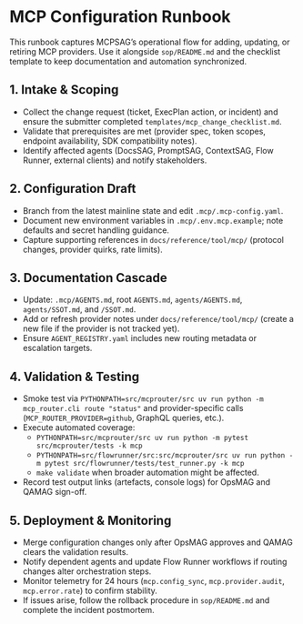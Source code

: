 # MCP Configuration Runbook

This runbook captures MCPSAG’s operational flow for adding, updating, or retiring MCP providers. Use it alongside `sop/README.md` and the checklist template to keep documentation and automation synchronized.

## 1. Intake & Scoping
- Collect the change request (ticket, ExecPlan action, or incident) and ensure the submitter completed `templates/mcp_change_checklist.md`.
- Validate that prerequisites are met (provider spec, token scopes, endpoint availability, SDK compatibility notes).
- Identify affected agents (DocsSAG, PromptSAG, ContextSAG, Flow Runner, external clients) and notify stakeholders.

## 2. Configuration Draft
- Branch from the latest mainline state and edit `.mcp/.mcp-config.yaml`.
- Document new environment variables in `.mcp/.env.mcp.example`; note defaults and secret handling guidance.
- Capture supporting references in `docs/reference/tool/mcp/` (protocol changes, provider quirks, rate limits).

## 3. Documentation Cascade
- Update: `.mcp/AGENTS.md`, root `AGENTS.md`, `agents/AGENTS.md`, `agents/SSOT.md`, and `/SSOT.md`.
- Add or refresh provider notes under `docs/reference/tool/mcp/` (create a new file if the provider is not tracked yet).
- Ensure `AGENT_REGISTRY.yaml` includes new routing metadata or escalation targets.

## 4. Validation & Testing
- Smoke test via `PYTHONPATH=src/mcprouter/src uv run python -m mcp_router.cli route "status"` and provider-specific calls (`MCP_ROUTER_PROVIDER=github`, GraphQL queries, etc.).
- Execute automated coverage:
  - `PYTHONPATH=src/mcprouter/src uv run python -m pytest src/mcprouter/tests -k mcp`
  - `PYTHONPATH=src/flowrunner/src:src/mcprouter/src uv run python -m pytest src/flowrunner/tests/test_runner.py -k mcp`
  - `make validate` when broader automation might be affected.
- Record test output links (artefacts, console logs) for OpsMAG and QAMAG sign-off.

## 5. Deployment & Monitoring
- Merge configuration changes only after OpsMAG approves and QAMAG clears the validation results.
- Notify dependent agents and update Flow Runner workflows if routing changes alter orchestration steps.
- Monitor telemetry for 24 hours (`mcp.config_sync`, `mcp.provider.audit`, `mcp.error.rate`) to confirm stability.
- If issues arise, follow the rollback procedure in `sop/README.md` and complete the incident postmortem.
